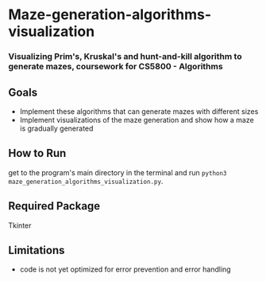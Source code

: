 # Maze-generation-algorithms-visualization

### Visualizing Prim's, Kruskal's and hunt-and-kill algorithm to generate mazes, coursework for CS5800 - Algorithms

## Goals
- Implement these algorithms that can generate mazes with different sizes
- Implement visualizations of the maze generation and show how a maze is gradually generated

## How to Run
get to the program's main directory in the terminal and run `python3 maze_generation_algorithms_visualization.py`.

## Required Package
Tkinter

## Limitations
- code is not yet optimized for error prevention and error handling 
